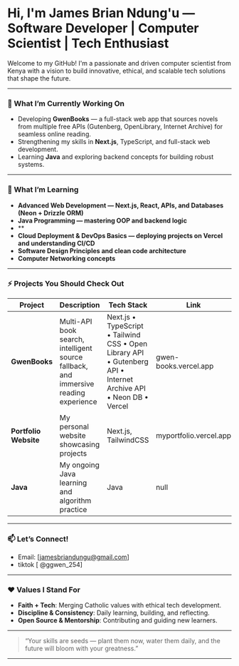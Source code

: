 # Hi, I'm James Brian Ndung'u — Software Developer | Computer Scientist | Tech Enthusiast  

Welcome to my GitHub! I'm a passionate and driven computer scientist from Kenya with a vision to build innovative, ethical, and scalable tech solutions that shape the future.

---

### 🔭 What I’m Currently Working On

- Developing **GwenBooks** — a full-stack web app that sources novels from multiple free APIs (Gutenberg, OpenLibrary, Internet Archive) for seamless online reading.
- Strengthening my skills in **Next.js**, TypeScript, and full-stack web development.
- Learning **Java** and exploring backend concepts for building robust systems.

---

### 🌱 What I’m Learning

- **Advanced Web Development — Next.js, React, APIs, and Databases (Neon + Drizzle ORM)**
- **Java Programming — mastering OOP and backend logic**
- **
- **Cloud Deployment & DevOps Basics — deploying projects on Vercel and understanding CI/CD**
- **Software Design Principles and clean code architecture**
- **Computer Networking concepts**

---

### ⚡ Projects You Should Check Out

| Project | Description | Tech Stack | Link |
|--------|-------------|------------|------------|
| **GwenBooks** | Multi-API book search, intelligent source fallback, and immersive reading experience | Next.js • TypeScript • Tailwind CSS • Open Library API • Gutenberg API • Internet Archive API • Neon DB • Vercel | gwen-books.vercel.app |
| **Portfolio Website** | My personal website showcasing projects | Next.js, TailwindCSS | myportfolio.vercel.app |
| **Java** | My ongoing Java learning and algorithm practice | Java | null |

---

### 📫 Let’s Connect!

- Email: [jamesbriandungu@gmail.com]
- tiktok [ @ggwen_254]
  

---

### ❤️ Values I Stand For

- **Faith + Tech**: Merging Catholic values with ethical tech development.
- **Discipline & Consistency**: Daily learning, building, and reflecting.
- **Open Source & Mentorship**: Contributing and guiding new learners.

---

> “Your skills are seeds — plant them now, water them daily, and the future will bloom with your greatness.”  

---
